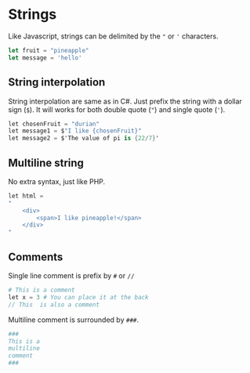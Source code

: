 # Strings
Like Javascript, strings can be delimited by the `"` or `'` characters.
```ts
let fruit = "pineapple"
let message = 'hello'
```

## String interpolation
String interpolation are same as in C#. Just prefix the string with a dollar sign (`$`). 
It will works for both double quote (`"`) and single quote (`'`).
```cs
let chosenFruit = "durian"
let message1 = $"I like {chosenFruit}" 
let message2 = $'The value of pi is {22/7}' 
```

## Multiline string
No extra syntax, just like PHP.
```php
let html = 
"
    <div>
        <span>I like pineapple!</span>
    </div>
"
```

## Comments
Single line comment is prefix by `#` or `//`
```php
# This is a comment
let x = 3 # You can place it at the back
// This  is also a comment
```

Multiline comment is surrounded by `###`.
```coffee
###
This is a 
multiline 
comment
###